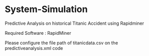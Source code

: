 # System-Simulation
Predictive Analysis on historical Titanic Accident using Rapidminer

Required Software : RapidMiner 


Please configure the file path of titanicdata.csv on the predictiveanalysis.xml code
